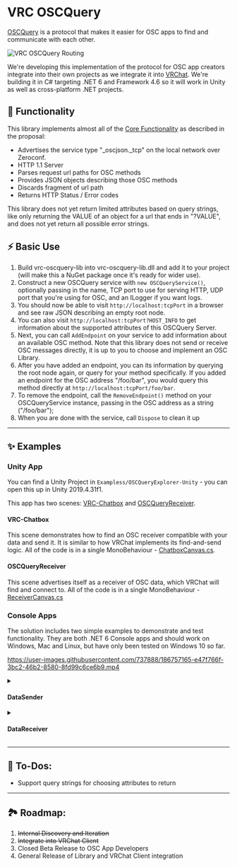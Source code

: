 # VRC OSCQuery

[OSCQuery](https://github.com/Vidvox/OSCQueryProposal) is a protocol that makes it easier for OSC apps to find and communicate with each other.

![VRC OSCQuery Routing](https://user-images.githubusercontent.com/737888/186757739-9ceb0334-f512-414b-8c5d-2aaec6d7d451.png)

We're developing this implementation of the protocol for OSC app creators integrate into their own projects as we integrate it into [VRChat](https://vrchat.com).
We're building it in C# targeting .NET 6 and Framework 4.6 so it will work in Unity as well as cross-platform .NET projects.

## 🔨 Functionality

This library implements almost all of the [Core Functionality](https://github.com/Vidvox/OSCQueryProposal#core-functionality) as described in the proposal:
* Advertises the service type "_oscjson._tcp" on the local network over Zeroconf.
* HTTP 1.1 Server
* Parses request url paths for OSC methods
* Provides JSON objects describing those OSC methods
* Discards fragment of url path
* Returns HTTP Status / Error codes

This library does not yet return limited attributes based on query strings, like only returning the VALUE of an object for a url that ends in "?VALUE", and does not yet return all possible error strings.

## ⚡️ Basic Use

1. Build vrc-oscquery-lib into vrc-oscquery-lib.dll and add it to your project (will make this a NuGet package once it's ready for wider use).
2. Construct a new OSCQuery service with `new OSCQueryService()`, optionally passing in the name, TCP port to use for serving HTTP, UDP port that you're using for OSC, and an ILogger if you want logs.
3. You should now be able to visit `http://localhost:tcpPort` in a browser and see raw JSON describing an empty root node.
4. You can also visit `http://localhost:tcpPort?HOST_INFO` to get information about the supported attributes of this OSCQuery Server.
5. Next, you can call `AddEndpoint` on your service to add information about an available OSC method. Note that this library does not send or receive OSC messages directly, it is up to you to choose and implement an OSC Library.
6. After you have added an endpoint, you can its information by querying the root node again, or query for your method specifically. If you added an endpoint for the OSC address "/foo/bar", you would query this method directly at `http://localhost:tcpPort/foo/bar`.
7. To remove the endpoint, call the `RemoveEndpoint()` method on your OSCQueryService instance, passing in the OSC address as a string ("/foo/bar");
8. When you are done with the service, call `Dispose` to clean it up

---

## ✨ Examples

### Unity App

You can find a Unity Project in `Exampless/OSCQueryExplorer-Unity` - you can open this up in Unity 2019.4.31f1. 

This app has two scenes: [VRC-Chatbox](#vrc-chatbox) and [OSCQueryReceiver](#oscqueryreceiver). 

#### VRC-Chatbox

This scene demonstrates how to find an OSC receiver compatible with your data and send it. It is similar to how VRChat implements its find-and-send logic. All of the code is in a single MonoBehaviour - [ChatboxCanvas.cs](Examples/OSCQueryExplorer-Unity/Packages/com.vrchat.oscquery/Samples/Chatbox/ChatboxCanvas.cs).

#### OSCQueryReceiver

This scene advertises itself as a receiver of OSC data, which VRChat will find and connect to. All of the code is in a single MonoBehaviour - [ReceiverCanvas.cs](Examples/OSCQueryExplorer-Unity/Packages/com.vrchat.oscquery/Samples/Receiver/ReceiverCanvas.cs)

### Console Apps
The solution includes two simple examples to demonstrate and test functionality. They are both .NET 6 Console apps and should work on Windows, Mac and Linux, but have only been tested on Windows 10 so far.

https://user-images.githubusercontent.com/737888/186757165-e47f766f-3bc2-46b2-8580-8fd99c6ce6b9.mp4


<details>
<summary>
  
#### DataSender

</summary>
  
This program will advertise itself as an OSCQuery and OSC Service and provide 10 randomly-named int parameters with random values to test the remote reading of OSC methods and values.

![image](https://user-images.githubusercontent.com/737888/186544804-97c4b454-5a28-4538-9626-7a55a305a882.png)

When it starts, it generates a random name, TCP and OSC ports. It is possible that these ports are already occupied or are even the same (though unlikely). You can change the name and ports before pressing "Ok".

![image](https://user-images.githubusercontent.com/737888/186544882-9808cf29-d75f-4908-b043-bebd7a6d959f.png)

After you press ok, it will display the OSC addresses and values of 10 integer parameters. You can press the name of any address to change its value to a new random integer.
  
</details>

<details>
<summary>
  
#### DataReceiver
  
</summary>

![image](https://user-images.githubusercontent.com/737888/186545650-bf3698e8-9518-4f6b-9a20-981e39657b7a.png)

This program will start with a list of available OSCQuery services found on your local network. If one is found, you can choose it from the list and press "Connect".

![image](https://user-images.githubusercontent.com/737888/186545685-6c36937d-d8d0-4efc-899b-a1c5f17df1d7.png)

Once connected, the program should display the target OSCQuery service's name and TCP port at the top of its window, and list the methods and their values below that.

It regularly polls for updates and should show value changes soon after they occur on the target Service.

</details>

---

## 📝 To-Dos:
* Support query strings for choosing attributes to return

---

## 🏞 Roadmap:
1. ~~Internal Discovery and Iteration~~
2. ~~Integrate into VRChat Client~~
3. Closed Beta Release to OSC App Developers
4. General Release of Library and VRChat Client integration
